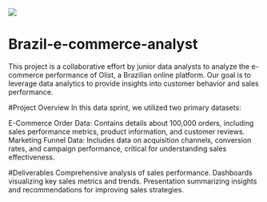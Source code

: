 ![](https://www.agenciaeplus.com.br/wp-content/uploads/2018/06/ecommercebrasil.jpg)
# Brazil-e-commerce-analyst
This project is a collaborative effort by junior data analysts to analyze the e-commerce performance of Olist, a Brazilian online platform. Our goal is to leverage data analytics to provide insights into customer behavior and sales performance.


#Project Overview
In this data sprint, we utilized two primary datasets:

E-Commerce Order Data: Contains details about 100,000 orders, including sales performance metrics, product information, and customer reviews.
Marketing Funnel Data: Includes data on acquisition channels, conversion rates, and campaign performance, critical for understanding sales effectiveness.


#Deliverables
Comprehensive analysis of sales performance.
Dashboards visualizing key sales metrics and trends.
Presentation summarizing insights and recommendations for improving sales strategies.


